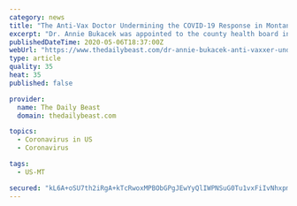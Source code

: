 ```yaml
---
category: news
title: "The Anti-Vax Doctor Undermining the COVID-19 Response in Montana"
excerpt: "Dr. Annie Bukacek was appointed to the county health board in January and is now the subject of competing petitions to oust her or keep her."
publishedDateTime: 2020-05-06T18:37:00Z
webUrl: "https://www.thedailybeast.com/dr-annie-bukacek-anti-vaxxer-undermines-covid-19-response-in-montana-town-of-kalispell"
type: article
quality: 35
heat: 35
published: false

provider:
  name: The Daily Beast
  domain: thedailybeast.com

topics:
  - Coronavirus in US
  - Coronavirus

tags:
  - US-MT

secured: "kL6A+oSU7th2iRgA+kTcRwoxMPBObGPgJEwYyQlIWPNSuG0Tu1vxFiIvNhxpm5L0kysQN2lOYGvkHlvL7gwBwxqoc7yZr8UMQQ6AWMxCZgI3dIQ0IOW72OGUZBAhaJD4dGe6tF+RuW8pUBq+XjfDQ6XuWM+L1Z3rxZEmW/T4rigxHdjsTqh/IzUkLtC0UWmvVEYFeJXcPrEADiTjK8TJczL9Vjtb8o0zqz92hCj7v0Uu1R2Nas4qVWzWqFb5rS5J6FDG9/IO1oGVpzWthAU+I+OVHOEp/ULLOe1yxBxmvDf1fFb60VeIPGGEtnHkjltLV/XLapS47YhwDpcZoPFTdIquM23mePZ2zEyn8UcuRMMoP97hF+FF2BCp/aY9CFNjf2PPWepqTH3M+Q3tVYtvIm0VgFUzaI+v2b3lZwH/Vh6bFTTn0j0TSP1temUplkRb6A+gi5kqblzI9a2JU55QWehFlzpt2HTm3fV53WlZNqo=;eZNstfsAFjudAjTtM+z1PQ=="
---
```


